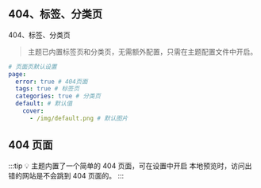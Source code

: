 ## 404、标签、分类页
404、标签、分类页
> 主题已内置标签页和分类页，无需额外配置，只需在主题配置文件中开启。

```yaml [_config.solitude.yml]
# 页面页默认设置
page:
  error: true # 404页面
  tags: true # 标签页
  categories: true # 分类页
  default: # 默认值
    cover:
      - /img/default.png # 默认图片
```
## 404 页面
:::tip
💡 主题内置了一个简单的 404 页面，可在设置中开启 本地预览时，访问出错的网站是不会跳到 404 页面的。
:::